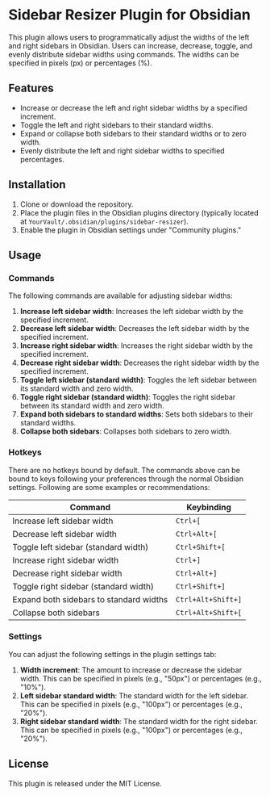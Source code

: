 # Sidebar Resizer Plugin for Obsidian

This plugin allows users to programmatically adjust the widths of the left and right sidebars in Obsidian. Users can increase, decrease, toggle, and evenly distribute sidebar widths using commands. The widths can be specified in pixels (px) or percentages (%).

## Features

- Increase or decrease the left and right sidebar widths by a specified increment.
- Toggle the left and right sidebars to their standard widths.
- Expand or collapse both sidebars to their standard widths or to zero width.
- Evenly distribute the left and right sidebar widths to specified percentages.

## Installation

1. Clone or download the repository.
2. Place the plugin files in the Obsidian plugins directory (typically located at `YourVault/.obsidian/plugins/sidebar-resizer`).
3. Enable the plugin in Obsidian settings under "Community plugins."

## Usage

### Commands

The following commands are available for adjusting sidebar widths:

1. **Increase left sidebar width**: Increases the left sidebar width by the specified increment.
2. **Decrease left sidebar width**: Decreases the left sidebar width by the specified increment.
3. **Increase right sidebar width**: Increases the right sidebar width by the specified increment.
4. **Decrease right sidebar width**: Decreases the right sidebar width by the specified increment.
5. **Toggle left sidebar (standard width)**: Toggles the left sidebar between its standard width and zero width.
6. **Toggle right sidebar (standard width)**: Toggles the right sidebar between its standard width and zero width.
7. **Expand both sidebars to standard widths**: Sets both sidebars to their standard widths.
8. **Collapse both sidebars**: Collapses both sidebars to zero width.

### Hotkeys

There are no hotkeys bound by default.
The commands above can be bound to keys following your preferences through the normal Obsidian settings.
Following are some examples or recommendations:

| Command                                 | Keybinding         |
|-----------------------------------------|--------------------|
| Increase left sidebar width             | `Ctrl+[`           |
| Decrease left sidebar width             | `Ctrl+Alt+[`       |
| Toggle left sidebar (standard width)    | `Ctrl+Shift+[`     |
| Increase right sidebar width            | `Ctrl+]`           |
| Decrease right sidebar width            | `Ctrl+Alt+]`       |
| Toggle right sidebar (standard width)   | `Ctrl+Shift+]`     |
| Expand both sidebars to standard widths | `Ctrl+Alt+Shift+]` |
| Collapse both sidebars                  | `Ctrl+Alt+Shift+[` |


### Settings

You can adjust the following settings in the plugin settings tab:

1. **Width increment**: The amount to increase or decrease the sidebar width. This can be specified in pixels (e.g., "50px") or percentages (e.g., "10%").
2. **Left sidebar standard width**: The standard width for the left sidebar. This can be specified in pixels (e.g., "100px") or percentages (e.g., "20%").
3. **Right sidebar standard width**: The standard width for the right sidebar. This can be specified in pixels (e.g., "100px") or percentages (e.g., "20%").

## License

This plugin is released under the MIT License.
